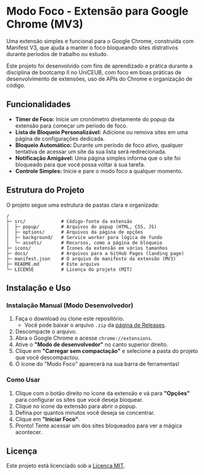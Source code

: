 # Modo Foco - Extensão para Google Chrome (MV3)

Uma extensão simples e funcional para o Google Chrome, construída com Manifest V3, que ajuda a manter o foco bloqueando sites distrativos durante períodos de trabalho ou estudo.

Este projeto foi desenvolvido com fins de aprendizado e prática durante a disciplina de bootcamp II no UniCEUB, com foco em boas práticas de desenvolvimento de extensões, uso de APIs do Chrome e organização de código.

## Funcionalidades

- **Timer de Foco:** Inicie um cronômetro diretamente do popup da extensão para começar um período de foco.
- **Lista de Bloqueio Personalizável:** Adicione ou remova sites em uma página de configurações dedicada.
- **Bloqueio Automático:** Durante um período de foco ativo, qualquer tentativa de acessar um site da sua lista será redirecionada.
- **Notificação Amigável:** Uma página simples informa que o site foi bloqueado para que você possa voltar à sua tarefa.
- **Controle Simples:** Inicie e pare o modo foco a qualquer momento.

## Estrutura do Projeto

O projeto segue uma estrutura de pastas clara e organizada:

```
/
├─ src/             # Código-fonte da extensão
│  ├─ popup/        # Arquivos do popup (HTML, CSS, JS)
│  ├─ options/      # Arquivos da página de opções
│  ├─ background/   # Service worker para lógica de fundo
│  └─ assets/       # Recursos, como a página de bloqueio
├─ icons/           # Ícones da extensão em vários tamanhos
├─ docs/            # Arquivos para a GitHub Pages (landing page)
├─ manifest.json    # O arquivo de manifesto da extensão (MV3)
├─ README.md        # Este arquivo
└─ LICENSE          # Licença do projeto (MIT)
```

## Instalação e Uso

### Instalação Manual (Modo Desenvolvedor)

1.  Faça o download ou clone este repositório.
    -   Você pode baixar o arquivo `.zip` da [página de Releases](https://github.com/antoniovna/bootcamp2-chrome-ext-antoniovna/releases).
2.  Descompacte o arquivo.
3.  Abra o Google Chrome e acesse `chrome://extensions`.
4.  Ative o **"Modo de desenvolvedor"** no canto superior direito.
5.  Clique em **"Carregar sem compactação"** e selecione a pasta do projeto que você descompactou.
6.  O ícone do "Modo Foco" aparecerá na sua barra de ferramentas!

### Como Usar

1.  Clique com o botão direito no ícone da extensão e vá para **"Opções"** para configurar os sites que você deseja bloquear.
2.  Clique no ícone da extensão para abrir o popup.
3.  Defina por quantos minutos você deseja se concentrar.
4.  Clique em **"Iniciar Foco"**.
5.  Pronto! Tente acessar um dos sites bloqueados para ver a mágica acontecer.

## Licença

Este projeto está licenciado sob a [Licença MIT](LICENSE).